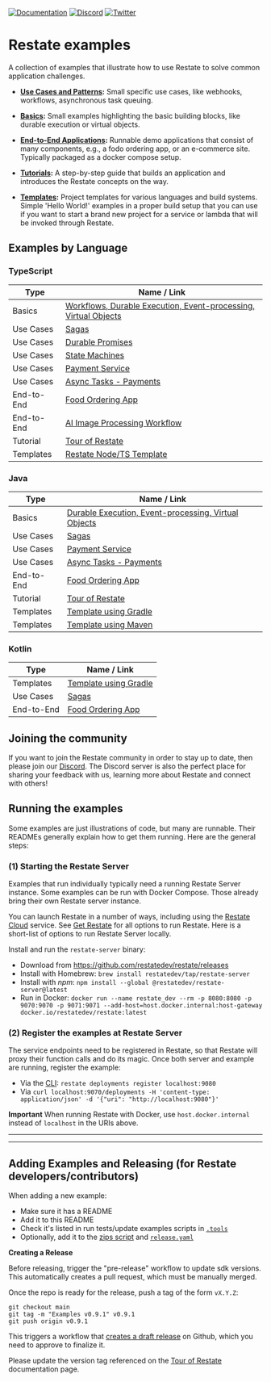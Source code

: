 [![Documentation](https://img.shields.io/badge/doc-reference-blue)](https://docs.restate.dev)
[![Discord](https://img.shields.io/discord/1128210118216007792?logo=discord)](https://discord.gg/skW3AZ6uGd)
[![Twitter](https://img.shields.io/twitter/follow/restatedev.svg?style=social&label=Follow)](https://twitter.com/intent/follow?screen_name=restatedev)

# Restate examples

A collection of examples that illustrate how to use Restate to solve common application
challenges.

* **[Use Cases and Patterns](patterns-use-cases):** Small specific use cases, like webhooks,
  workflows, asynchronous task queuing.

* **[Basics](basics):** Small examples highlighting the basic building blocks, like
  durable execution or virtual objects.

* **[End-to-End Applications](end-to-end-applications):** Runnable demo applications that consist
  of many components, e.g., a fodo ordering app, or an e-commerce site.
  Typically packaged as a docker compose setup.

* **[Tutorials](tutorials):** A step-by-step guide that builds an application and introduces
  the Restate concepts on the way.

* **[Templates](templates):** Project templates for various languages and build systems.
  Simple 'Hello World!' examples in a proper build setup that you can use if you want to start
  a brand new project for a service or lambda that will be invoked through Restate.


## Examples by Language

### TypeScript

| Type       | Name / Link                                                                                          |
|------------|------------------------------------------------------------------------------------------------------|
| Basics     | [Workflows, Durable Execution, Event-processing, Virtual Objects](basics/basics-typescript)          |
| Use Cases  | [Sagas](patterns-use-cases/sagas/sagas-typescript)                                                   |
| Use Cases  | [Durable Promises](patterns-use-cases/durable-promises/durable-promises-typescript)                  |
| Use Cases  | [State Machines](patterns-use-cases/state-machines/state-machines-typescript/)                       |
| Use Cases  | [Payment Service](patterns-use-cases/payment-state-machine/payment-state-machine-typescript/)        |
| Use Cases  | [Async Tasks - Payments](patterns-use-cases/async-signals-payment/async-signals-payment-typescript/) |
| End-to-End | [Food Ordering App](end-to-end-applications/typescript/food-ordering)                                |
| End-to-End | [AI Image Processing Workflow](end-to-end-applications/typescript/ai-image-workflows)                |
| Tutorial   | [Tour of Restate](tutorials/tour-of-restate-typescript)                                              |
| Templates  | [Restate Node/TS Template](templates/typescript)                                                     |

### Java

| Type       | Name / Link                                                                                    |
|------------|------------------------------------------------------------------------------------------------|
| Basics     | [Durable Execution, Event-processing, Virtual Objects](basics/basics-java)                     |
| Use Cases  | [Sagas](patterns-use-cases/sagas/sagas-java)                                                   |
| Use Cases  | [Payment Service](patterns-use-cases/payment-state-machine/payment-state-machine-typescript/)  |
| Use Cases  | [Async Tasks - Payments](patterns-use-cases/async-signals-payment/async-signals-payment-java/) |
| End-to-End | [Food Ordering App](end-to-end-applications/java/food-ordering)                                |
| Tutorial   | [Tour of Restate](tutorials/tour-of-restate-java/)                                             |
| Templates  | [Template using Gradle](templates/java-gradle)                                                 |
| Templates  | [Template using Maven](templates/java-maven)                                                   |

### Kotlin

| Type       | Name / Link                                                       |
|------------|-------------------------------------------------------------------|
| Templates  | [Template using Gradle](templates/kotlin-gradle)                  |
| Use Cases  | [Sagas](patterns-use-cases/sagas/sagas-kotlin)                    |
| End-to-End | [Food Ordering App](end-to-end-applications/kotlin/food-ordering) |

## Joining the community

If you want to join the Restate community in order to stay up to date, then please join our [Discord](https://discord.gg/skW3AZ6uGd).
The Discord server is also the perfect place for sharing your feedback with us, learning more about Restate and connect with others!

## Running the examples

Some examples are just illustrations of code, but many are runnable. Their READMEs generally explain
how to get them running. Here are the general steps:

### (1) Starting the Restate Server

Examples that run individually typically need a running Restate Server instance.
Some examples can be run with Docker Compose. Those already bring their own Restate server instance.

You can launch Restate in a number of ways, including using the [Restate Cloud](https://restate.dev/get-restate-cloud/)
service. See [Get Restate](https://restate.dev/get-restate/) for all options to run Restate. Here is a short-list
of options to run Restate Server locally.

Install and run the `restate-server` binary:
  - Download from https://github.com/restatedev/restate/releases
  - Install with Homebrew: `brew install restatedev/tap/restate-server`
  - Install with _npm_: `npm install --global @restatedev/restate-server@latest`
  - Run in Docker: `docker run --name restate_dev --rm -p 8080:8080 -p 9070:9070 -p 9071:9071 --add-host=host.docker.internal:host-gateway docker.io/restatedev/restate:latest`


### (2) Register the examples at Restate Server

The service endpoints need to be registered in Restate, so that Restate will proxy their function calls and
do its magic. Once both server and example are running, register the example:

* Via the [CLI](https://docs.restate.dev/operate/cli): `restate deployments register localhost:9080`
* Via `curl localhost:9070/deployments -H 'content-type: application/json' -d '{"uri": "http://localhost:9080"}'`

**Important** When running Restate with Docker, use `host.docker.internal` instead of `localhost` in the URIs above.

----
----

## Adding Examples and Releasing (for Restate developers/contributors)

When adding a new example:

* Make sure it has a README
* Add it to this README
* Check it's listed in run tests/update examples scripts in [`.tools`](./.tools)
* Optionally, add it to the [zips script](./.tools/prepare_release_zip.sh) and [`release.yaml`](./.github/workflows/release.yml)

**Creating a Release**

Before releasing, trigger the "pre-release" workflow to update sdk versions. This automatically creates a pull request, which must be manually merged.

Once the repo is ready for the release, push a tag of the form `vX.Y.Z`:

```shell
git checkout main
git tag -m "Examples v0.9.1" v0.9.1
git push origin v0.9.1
```

This triggers a workflow that [creates a draft release](https://github.com/restatedev/examples/releases) on Github, which you need to approve to finalize it.

Please update the version tag referenced on the [Tour of Restate](https://github.com/restatedev/documentation/blob/main/docs/tour.mdx) documentation page.
